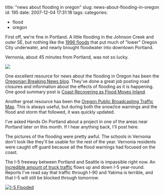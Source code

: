 title: "news about flooding in oregon"
slug: news-about-flooding-in-oregon
id: 195
date: 2007-12-04 17:31:18
tags: 
categories: 
- flood
- oregon

First off, we're fine in Portland. A little flooding in the Johnson Creek and outer SE, but nothing like the [1996 floods](http://en.wikipedia.org/wiki/Willamette_Valley_Flood_of_1996) that put much of "lower" Oregon City underwater, and nearly brought floodwater into downtown Portland. 

Vernonia, about 45 minutes from Portland, was not so lucky.

[![](http://farm3.static.flickr.com/2279/2087644688_192c61026d.jpg?v=0)](http://www.flickr.com/photos/theoregonian/2087644688/)

One excellent resource for news about the flooding in Oregon has been the [Oregonian Breaking News blog](http://blog.oregonlive.com/breakingnews/). They've done a great job posting road closures and information about the effects of flooding as it is happening. One good summary post is [Coast Recovering as Flood Moves Inland](http://blog.oregonlive.com/breakingnews/2007/12/coast_recovering_as_floods_mov.html).

Another great resource has been the [Oregon Public Broadcasting Traffic Map](http://news.opb.org/traffic/). This is always useful, but during both the snow/ice warnings and the flood and storm that followed, it was quickly updated. 

I've asked Hands On Portland about a project in one of the areas near Portland later on this month. If I hear anything back, I'll post here. 

The pictures of the flooding were pretty awful. The schools in Vernonia don't look like they'll be usable for the rest of the year.  Vernonia residents were caught off guard because all the flood warnings had focused on the coast. 

The I-5 freeway between Portland and Seattle is impassible right now. An [incredible amount of truck traffic](http://www.fhwa.dot.gov/pressroom/fsi5.htm) flows up and down I-5 year-round. Reports I've read say that traffic through I-90 and Yakima is terrible, and that I-5 will still be blocked through tomorrow. 

[![I-5 Flooded](http://www.chesnok.com/daily/wp-content/uploads/2007/12/2087648850_e7a71512d7.jpg)](http://www.flickr.com/photos/wsdot/2087648850/in/photostream/ "I-5 Flooded")
